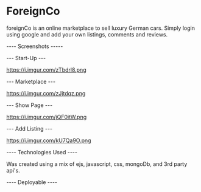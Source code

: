 # ForeignCo

foreignCo is an online marketplace to sell luxury German cars. Simply login using google and add your own listings, comments and reviews. 


---- Screenshots -----

--- Start-Up ---

https://i.imgur.com/zTbdrl8.png

--- Marketplace ---

https://i.imgur.com/zJjtdqz.png

--- Show Page ---

https://i.imgur.com/jQF0itW.png


--- Add Listing ---

https://i.imgur.com/kU7Qa9O.png


---- Technologies Used ----

Was created using a mix of ejs, javascript, css, mongoDb, and 3rd party api's.  

---- Deployable ----
